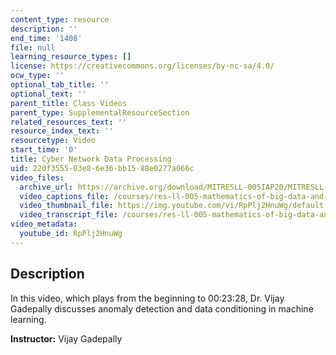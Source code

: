 ```yaml
---
content_type: resource
description: ''
end_time: '1408'
file: null
learning_resource_types: []
license: https://creativecommons.org/licenses/by-nc-sa/4.0/
ocw_type: ''
optional_tab_title: ''
optional_text: ''
parent_title: Class Videos
parent_type: SupplementalResourceSection
related_resources_text: ''
resource_index_text: ''
resourcetype: Video
start_time: '0'
title: Cyber Network Data Processing
uid: 220f3555-03e8-6e36-bb15-88e0277a066c
video_files:
  archive_url: https://archive.org/download/MITRESLL-005IAP20/MITRESLL-005IAP20_ses02_300k.mp4
  video_captions_file: /courses/res-ll-005-mathematics-of-big-data-and-machine-learning-january-iap-2020/af4effae31f4519682b21dfa4df9e30a_RpPlj2HnuWg.vtt
  video_thumbnail_file: https://img.youtube.com/vi/RpPlj2HnuWg/default.jpg
  video_transcript_file: /courses/res-ll-005-mathematics-of-big-data-and-machine-learning-january-iap-2020/1d360cf2e7cba564583a9a5f182083cc_RpPlj2HnuWg.pdf
video_metadata:
  youtube_id: RpPlj2HnuWg
---
```


Description
-----------

In this video, which plays from the beginning to 00:23:28, Dr. Vijay Gadepally discusses anomaly detection and data conditioning in machine learning.

**Instructor:** Vijay Gadepally

